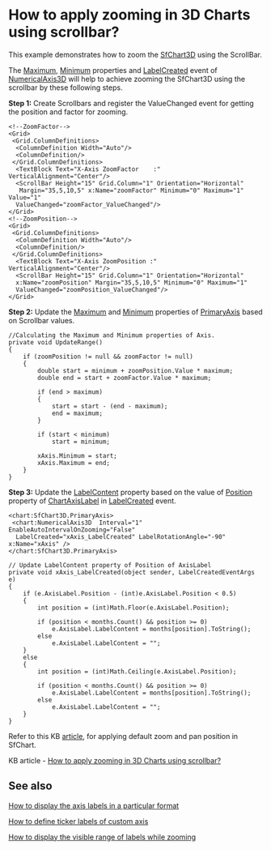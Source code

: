 # How to apply zooming in 3D Charts using scrollbar?

This example demonstrates how to zoom the [SfChart3D](https://help.syncfusion.com/wpf/sfchart3d/gettingstarted) using the ScrollBar.

The [Maximum](https://help.syncfusion.com/cr/wpf/Syncfusion.UI.Xaml.Charts.NumericalAxis3D.html#Syncfusion_UI_Xaml_Charts_NumericalAxis3D_Maximum), [Minimum](https://help.syncfusion.com/cr/wpf/Syncfusion.UI.Xaml.Charts.NumericalAxis3D.html#Syncfusion_UI_Xaml_Charts_NumericalAxis3D_Minimum) properties and [LabelCreated](https://help.syncfusion.com/cr/wpf/Syncfusion.UI.Xaml.Charts.ChartAxis.html) event of [NumericalAxis3D](https://help.syncfusion.com/cr/Syncfusion.UI.Xaml.Charts.NumericalAxis3D.html) will help to achieve zooming the SfChart3D using the scrollbar by these following steps.

**Step 1:** Create Scrollbars and register the ValueChanged event for getting the position and factor for zooming.
```
<!--ZoomFactor-->
<Grid>
 <Grid.ColumnDefinitions>
  <ColumnDefinition Width="Auto"/>
  <ColumnDefinition/>
 </Grid.ColumnDefinitions>
  <TextBlock Text="X-Axis ZoomFactor    :"  VerticalAlignment="Center"/>
  <ScrollBar Height="15" Grid.Column="1" Orientation="Horizontal"    Margin="35,5,10,5" x:Name="zoomFactor" Minimum="0" Maximum="1" Value="1"
  ValueChanged="zoomFactor_ValueChanged"/>
</Grid>
<!--ZoomPosition-->
<Grid>
 <Grid.ColumnDefinitions>
  <ColumnDefinition Width="Auto"/>
  <ColumnDefinition/>
 </Grid.ColumnDefinitions>
  <TextBlock Text="X-Axis ZoomPosition :"  VerticalAlignment="Center"/>
  <ScrollBar Height="15" Grid.Column="1" Orientation="Horizontal" 
  x:Name="zoomPosition" Margin="35,5,10,5" Minimum="0" Maximum="1"
  ValueChanged="zoomPosition_ValueChanged"/>
</Grid>
```

**Step 2:** Update the [Maximum](https://help.syncfusion.com/cr/wpf/Syncfusion.UI.Xaml.Charts.NumericalAxis3D.html#Syncfusion_UI_Xaml_Charts_NumericalAxis3D_Maximum) and [Minimum](https://help.syncfusion.com/cr/wpf/Syncfusion.UI.Xaml.Charts.NumericalAxis3D.html#Syncfusion_UI_Xaml_Charts_NumericalAxis3D_Minimum) properties of [PrimaryAxis](https://help.syncfusion.com/cr/wpf/Syncfusion.UI.Xaml.Charts.SfChart3D.html#Syncfusion_UI_Xaml_Charts_SfChart3D_PrimaryAxis) based on Scrollbar values.
```
//Calculating the Maximum and Minimum properties of Axis.
private void UpdateRange()
{
    if (zoomPosition != null && zoomFactor != null)
    {
        double start = minimum + zoomPosition.Value * maximum;
        double end = start + zoomFactor.Value * maximum;

        if (end > maximum)
        {
            start = start - (end - maximum);
            end = maximum;
        }

        if (start < minimum)
            start = minimum;

        xAxis.Minimum = start;
        xAxis.Maximum = end;
    }
}
```

**Step 3:** Update the [LabelContent](https://help.syncfusion.com/cr/wpf/Syncfusion.UI.Xaml.Charts.ChartAxisLabel.html#Syncfusion_UI_Xaml_Charts_ChartAxisLabel_LabelContent) property based on the value of [Position](https://help.syncfusion.com/cr/Syncfusion.UI.Xaml.Charts.ChartAxisLabel.html) property of [ChartAxisLabel](https://help.syncfusion.com/cr/Syncfusion.UI.Xaml.Charts.ChartAxisLabel.html) in [LabelCreated](https://help.syncfusion.com/cr/wpf/Syncfusion.UI.Xaml.Charts.ChartAxis.html) event.
```
<chart:SfChart3D.PrimaryAxis>
 <chart:NumericalAxis3D  Interval="1" EnableAutoIntervalOnZooming="False"   LabelCreated="xAxis_LabelCreated" LabelRotationAngle="-90" x:Name="xAxis" />
</chart:SfChart3D.PrimaryAxis>
```
```
// Update LabelContent property of Position of AxisLabel
private void xAxis_LabelCreated(object sender, LabelCreatedEventArgs e)
{
    if (e.AxisLabel.Position - (int)e.AxisLabel.Position < 0.5)
    {
        int position = (int)Math.Floor(e.AxisLabel.Position);

        if (position < months.Count() && position >= 0)
            e.AxisLabel.LabelContent = months[position].ToString();
        else
            e.AxisLabel.LabelContent = "";
    }
    else
    {
        int position = (int)Math.Ceiling(e.AxisLabel.Position);

        if (position < months.Count() && position >= 0)
            e.AxisLabel.LabelContent = months[position].ToString();
        else
            e.AxisLabel.LabelContent = "";
    }
}
```

Refer to this KB [article](https://www.syncfusion.com/kb/2904/how-to-set-default-zoom-pan-position-for-charts), for applying default zoom and pan position in SfChart.

KB article - [How to apply zooming in 3D Charts using scrollbar?](https://www.syncfusion.com/kb/11667/how-to-apply-zooming-in-3d-charts-using-scrollbar)

## See also

[How to display the axis labels in a particular format](https://www.syncfusion.com/kb/3318/how-to-display-the-axis-labels-in-a-particular-format)

[How to define ticker labels of custom axis](https://www.syncfusion.com/kb/2588/how-to-define-ticker-labels-of-custom-axis)

[How to display the visible range of labels while zooming](https://www.syncfusion.com/kb/2712/how-to-display-the-visible-range-of-labels-while-zooming)
